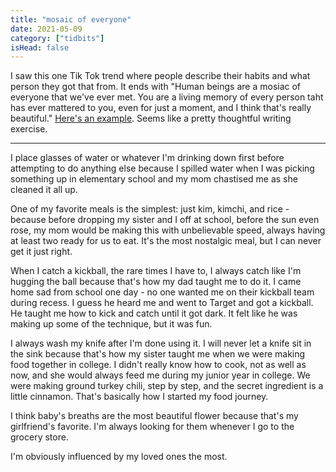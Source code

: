 ```yaml
---
title: "mosaic of everyone"
date: 2021-05-09
category: ["tidbits"]
isHead: false
---
```


I saw this one Tik Tok trend where people describe their habits and what person they got that from. It ends with "Human beings are a mosiac of everyone that we've ever met. You are a living memory of every person taht has ever mattered to you, even for just a moment, and I think that's really beautiful." [Here's an example](https://vm.tiktok.com/ZMebvx6nE/). Seems like a pretty thoughtful writing exercise.

---

I place glasses of water or whatever I'm drinking down first before attempting to do anything else because I spilled water when I was picking something up in elementary school and my mom chastised me as she cleaned it all up. 

One of my favorite meals is the simplest: just kim, kimchi, and rice - because before dropping my sister and I off at school, before the sun even rose, my mom would be making this with unbelievable speed, always having at least two ready for us to eat. It's the most nostalgic meal, but I can never get it just right. 

When I catch a kickball, the rare times I have to, I always catch like I'm hugging the ball because that's how my dad taught me to do it. I came home sad from school one day - no one wanted me on their kickball team during recess. I guess he heard me and went to Target and got a kickball. He taught me how to kick and catch until it got dark. It felt like he was making up some of the technique, but it was fun. 

I always wash my knife after I'm done using it. I will never let a knife sit in the sink because that's how my sister taught me when we were making food together in college. I didn't really know how to cook, not as well as now, and she would always feed me during my junior year in college. We were making ground turkey chili, step by step, and the secret ingredient is a little cinnamon. That's basically how I started my food journey. 

I think baby's breaths are the most beautiful flower because that's my girlfriend's favorite. I'm always looking for them whenever I go to the grocery store.

I'm obviously influenced by my loved ones the most. 